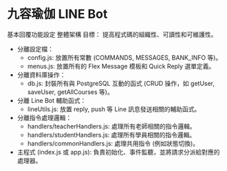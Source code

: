 # 九容瑜伽 LINE Bot
基本回覆功能設定
整體架構
目標： 提高程式碼的組織性、可讀性和可維護性。
 * 分離設定檔：
   * config.js: 放置所有常數 (COMMANDS, MESSAGES, BANK_INFO 等)。
   * menus.js: 放置所有的 Flex Message 模板和 Quick Reply 選單定義。
 * 分離資料庫操作：
   * db.js: 封裝所有與 PostgreSQL 互動的函式 (CRUD 操作，如 getUser, saveUser, getAllCourses 等)。
 * 分離 Line Bot 輔助函式：
   * lineUtils.js: 放置 reply, push 等 Line 訊息發送相關的輔助函式。
 * 分離指令處理邏輯：
   * handlers/teacherHandlers.js: 處理所有老師相關的指令邏輯。
   * handlers/studentHandlers.js: 處理所有學員相關的指令邏輯。
   * handlers/commonHandlers.js: 處理共用指令 (例如狀態切換)。
 * 主程式 (index.js 或 app.js): 負責初始化、事件監聽，並將請求分派給對應的處理器。
